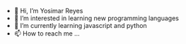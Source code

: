 - 👋 Hi, I’m Yosimar Reyes
- 👀 I’m interested in learning new programming languages
- 🌱 I’m currently learning javascript and python
- 📫 How to reach me ...


<!---
TostaJr/TostaJr is a ✨ special ✨ repository because its `README.md` (this file) appears on your GitHub profile.
You can click the Preview link to take a look at your changes.
--->
